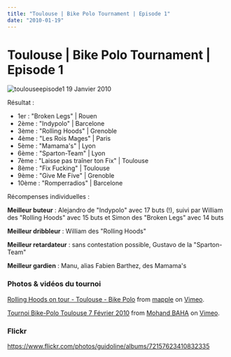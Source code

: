 ```yaml
---
title: "Toulouse | Bike Polo Tournament | Episode 1"
date: "2010-01-19"
---
```


# Toulouse | Bike Polo Tournament | Episode 1

![](/uploads/2010/01/toulouseepisode1.jpg "toulouseepisode1") 19 Janvier 2010

Résultat :

- 1er : "Broken Legs" | Rouen
- 2ème : "Indypolo" | Barcelone
- 3ème : "Rolling Hoods" | Grenoble
- 4ème : "Les Rois Mages" | Paris
- 5ème : "Mamama's" | Lyon
- 6ème : "Sparton-Team" | Lyon
- 7ème : "Laisse pas traîner ton Fix" | Toulouse
- 8ème : "Fix Fucking" | Toulouse
- 9ème : "Give Me Five" | Grenoble
- 10ème : "Romperradios" | Barcelone

Récompenses individuelles :

**Meilleur buteur** : Alejandro de "Indypolo" avec 17 buts (!), suivi par William des "Rolling Hoods" avec 15 buts et Simon des "Broken Legs" avec 14 buts

**Meilleur dribbleur** : William des "Rolling Hoods"

**Meilleur retardateur** : sans contestation possible, Gustavo de la "Sparton-Team"

**Meilleur gardien** : Manu, alias Fabien Barthez, des Mamama's

### Photos & vidéos du tournoi

[Rolling Hoods on tour - Toulouse - Bike Polo](http://vimeo.com/9346534) from [mapple](http://vimeo.com/user3144096) on [Vimeo](http://vimeo.com).

[Tournoi Bike-Polo Toulouse 7 Février 2010](http://vimeo.com/9416357) from [Mohand BAHA](http://vimeo.com/user3165637) on [Vimeo](http://vimeo.com).

### Flickr

<https://www.flickr.com/photos/guidoline/albums/72157623410832335>

